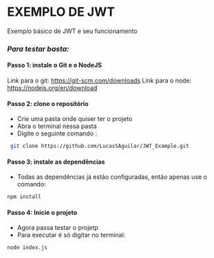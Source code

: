 # EXEMPLO DE JWT

Exemplo básico de JWT e seu funcionamento

### _Para testar basta:_

#### Passo 1: instale o Git e o NodeJS

 Link para o git: https://git-scm.com/downloads
 Link para o node: https://nodejs.org/en/download
 
#### Passo 2: clone o repositório

 * Crie uma pasta onde quiser ter o projeto
 * Abra o terminal nessa pasta
 * Digite o seguinte comando : 
 ```sh
  git clone https://github.com/LucasSAguilar/JWT_Example.git
```
#### Passo 3: instale as dependências
 * Todas as dependências já estão configuradas, então apenas use o comando:
  ```sh
  npm install
```
#### Passo 4: Inicie o projeto
 * Agora passa testar o projetp
 * Para executar é só digitar no terminal: 
  ```sh
  node index.js
```
